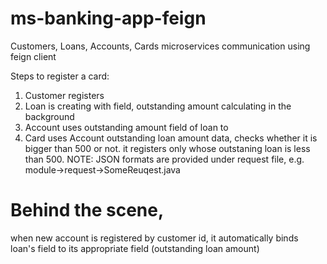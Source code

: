 # ms-banking-app-feign
Customers, Loans, Accounts, Cards microservices communication using feign client 

Steps to register a card:
1. Customer registers 
2. Loan is creating with field, outstanding amount calculating in the background
3. Account uses outstanding amount field of loan to
4. Card uses Account outstanding loan amount data, checks whether it is bigger than 500 or not.
   it registers only whose outstaning loan is less than 500.
NOTE: JSON formats are provided under request file, e.g. module->request->SomeReuqest.java
#  Behind the scene, 
   when new account is registered by customer id, it automatically binds loan's field to its appropriate field (outstanding loan amount)

